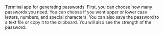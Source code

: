 Terminal app for generating passwords. First, you can choose how many passwords you need. You can choose if you want upper or lower case letters, numbers, and special characters. 
You can also save the password to a text file or copy it to the clipboard. 
You will also see the strength of the password.

